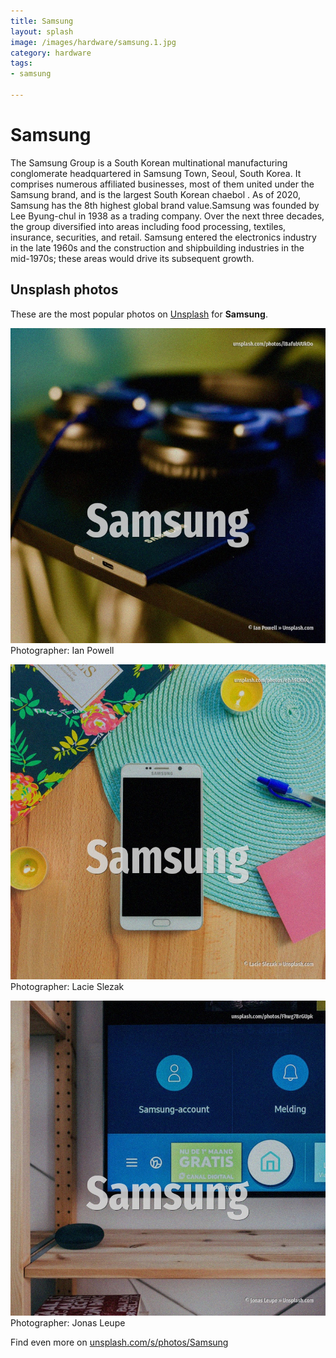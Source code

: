 ```yaml
---
title: Samsung
layout: splash
image: /images/hardware/samsung.1.jpg
category: hardware
tags:
- samsung

---
```

# Samsung

The Samsung Group   is a South Korean multinational manufacturing conglomerate headquartered in 
Samsung Town, Seoul, South Korea.
It comprises numerous affiliated businesses, most of them united under the Samsung brand, and is 
the largest South Korean chaebol .
As of 2020, Samsung has the 8th highest global brand value.Samsung was founded by Lee Byung-chul in 
1938 as a trading company.
Over the next three decades, the group diversified into areas including food processing, textiles, 
insurance, securities, and retail.
Samsung entered the electronics industry in the late 1960s and the construction and shipbuilding 
industries in the mid-1970s; these areas would drive its subsequent growth.

 
## Unsplash photos
These are the most popular photos on [Unsplash](https://unsplash.com) for **Samsung**.
 
![Samsung](/images/hardware/samsung.1.jpg)
Photographer:  Ian Powell
 
![Samsung](/images/hardware/samsung.2.jpg)
Photographer:  Lacie Slezak
 
![Samsung](/images/hardware/samsung.3.jpg)
Photographer:  Jonas Leupe
 
Find even more on [unsplash.com/s/photos/Samsung](https://unsplash.com/s/photos/Samsung)
 
